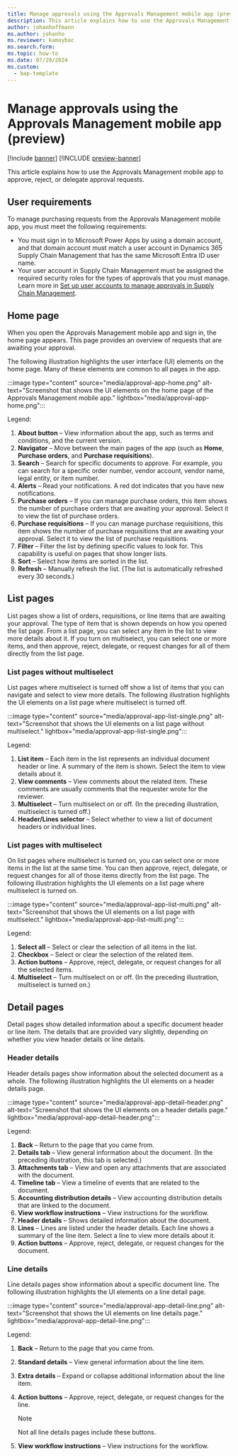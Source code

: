 ```yaml
---
title: Manage approvals using the Approvals Management mobile app (preview)
description: This article explains how to use the Approvals Management mobile app to approve, reject, or delegate approval requests.
author: johanhoffmann
ms.author: johanho
ms.reviewer: kamaybac
ms.search.form:
ms.topic: how-to
ms.date: 07/29/2024
ms.custom: 
  - bap-template
---
```


# Manage approvals using the Approvals Management mobile app (preview)

[!include [banner](../../includes/banner.md)]
[!INCLUDE [preview-banner](~/../shared-content/shared/preview-includes/preview-banner.md)]

This article explains how to use the Approvals Management mobile app to approve, reject, or delegate approval requests.

## User requirements

To manage purchasing requests from the Approvals Management mobile app, you must meet the following requirements:

- You must sign in to Microsoft Power Apps by using a domain account, and that domain account must match a user account in Dynamics 365 Supply Chain Management that has the same Microsoft Entra ID user name.
- Your user account in Supply Chain Management must be assigned the required security roles for the types of approvals that you must manage. Learn more in [Set up user accounts to manage approvals in Supply Chain Management](developer/onboard-approval-app.md#roles-approvals).

## Home page

When you open the Approvals Management mobile app and sign in, the home page appears. This page provides an overview of requests that are awaiting your approval.

The following illustration highlights the user interface (UI) elements on the home page. Many of these elements are common to all pages in the app.

:::image type="content" source="media/approval-app-home.png" alt-text="Screenshot that shows the UI elements on the home page of the Approvals Management mobile app." lightbox="media/approval-app-home.png":::

Legend:

1. **About button** – View information about the app, such as terms and conditions, and the current version.
1. **Navigator** – Move between the main pages of the app (such as **Home**, **Purchase orders**, and **Purchase requisitions**).
1. **Search** – Search for specific documents to approve. For example, you can search for a specific order number, vendor account, vendor name, legal entity, or item number.
1. **Alerts** – Read your notifications. A red dot indicates that you have new notifications.
1. **Purchase orders** – If you can manage purchase orders, this item shows the number of purchase orders that are awaiting your approval. Select it to view the list of purchase orders.
1. **Purchase requisitions** – If you can manage purchase requisitions, this item shows the number of purchase requisitions that are awaiting your approval. Select it to view the list of purchase requisitions.
1. **Filter** – Filter the list by defining specific values to look for. This capability is useful on pages that show longer lists.
1. **Sort** – Select how items are sorted in the list.
1. **Refresh** – Manually refresh the list. (The list is automatically refreshed every 30 seconds.)

## List pages

List pages show a list of orders, requisitions, or line items that are awaiting your approval. The type of item that is shown depends on how you opened the list page. From a list page, you can select any item in the list to view more details about it. If you turn on multiselect, you can select one or more items, and then approve, reject, delegate, or request changes for all of them directly from the list page.

### List pages without multiselect

List pages where multiselect is turned off show a list of items that you can navigate and select to view more details. The following illustration highlights the UI elements on a list page where multiselect is turned off.

:::image type="content" source="media/approval-app-list-single.png" alt-text="Screenshot that shows the UI elements on a list page without multiselect." lightbox="media/approval-app-list-single.png":::

Legend:

1. **List item** – Each item in the list represents an individual document header or line. A summary of the item is shown. Select the item to view details about it.
1. **View comments** – View comments about the related item. These comments are usually comments that the requester wrote for the reviewer.
1. **Multiselect** – Turn multiselect on or off. (In the preceding illustration, multiselect is turned off.)
1. **Header/Lines selector** – Select whether to view a list of document headers or individual lines.

### List pages with multiselect

On list pages where multiselect is turned on, you can select one or more items in the list at the same time. You can then approve, reject, delegate, or request changes for all of those items directly from the list page. The following illustration highlights the UI elements on a list page where multiselect is turned on.

:::image type="content" source="media/approval-app-list-multi.png" alt-text="Screenshot that shows the UI elements on a list page with multiselect." lightbox="media/approval-app-list-multi.png":::

Legend:

1. **Select all** – Select or clear the selection of all items in the list.
1. **Checkbox** – Select or clear the selection of the related item.
1. **Action buttons** – Approve, reject, delegate, or request changes for all the selected items.
1. **Multiselect** – Turn multiselect on or off. (In the preceding illustration, multiselect is turned on.)

## Detail pages

Detail pages show detailed information about a specific document header or line item. The details that are provided vary slightly, depending on whether you view header details or line details.

### Header details

Header details pages show information about the selected document as a whole. The following illustration highlights the UI elements on a header details page.

:::image type="content" source="media/approval-app-detail-header.png" alt-text="Screenshot that shows the UI elements on a header details page." lightbox="media/approval-app-detail-header.png":::

Legend:

1. **Back** – Return to the page that you came from.
1. **Details tab** – View general information about the document. (In the preceding illustration, this tab is selected.)
1. **Attachments tab** – View and open any attachments that are associated with the document.
1. **Timeline tab** – View a timeline of events that are related to the document.
1. **Accounting distribution details** – View accounting distribution details that are linked to the document.
1. **View workflow instructions** – View instructions for the workflow.
1. **Header details** – Shows detailed information about the document.
1. **Lines** – Lines are listed under the header details. Each line shows a summary of the line item. Select a line to view more details about it.
1. **Action buttons** – Approve, reject, delegate, or request changes for the document.

### Line details

Line details pages show information about a specific document line. The following illustration highlights the UI elements on a line detail page.

:::image type="content" source="media/approval-app-detail-line.png" alt-text="Screenshot that shows the UI elements on line details page." lightbox="media/approval-app-detail-line.png":::

Legend:

1. **Back** – Return to the page that you came from.
1. **Standard details** – View general information about the line item.
1. **Extra details** – Expand or collapse additional information about the line item.
1. **Action buttons** – Approve, reject, delegate, or request changes for the line.

    > [!NOTE]
    > Not all line details pages include these buttons.

1. **View workflow instructions** – View instructions for the workflow.
